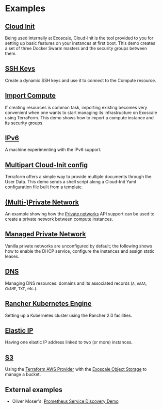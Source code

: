 # Examples

## [Cloud Init](cloud-init)

Being used internally at Exoscale, Cloud-Init is the tool provided to you for
setting up basic features on your instances at first boot. This demo creates
a set of three Docker Swarm masters and the security groups between them.

## [SSH Keys](ssh-keys)

Create a dynamic SSH keys and use it to connect to the Compute resource.

## [Import Compute](import-compute)

If creating resources is common task, importing existing becomes very
convenient when one wants to start managing its infrastructure on Exoscale
using TerraForm. This demo shows how to import a compute instance and its
security groups.

## [IPv6](ipv6)

A machine experimenting with the IPv6 support.

## [Multipart Cloud-Init config](multipart-cloud-init)

Terraform offers a simple way to provide multiple documents through
the User Data. This demo sends a shell script along a Cloud-Init Yaml
configuration file built from a template.

## [(Multi-)Private Network](multi-private-network)

An example showing how the [Private networks](https://www.exoscale.com/syslog/introducing-multiple-private-networks/)
API support can be used to create a private network between compute instances.

## [Managed Private Network](managed-private-network)

Vanilla private networks are unconfigured by default; the following shows how to enable
the DHCP service, configure the instances and assign static leases.

## [DNS](dns)

Managing DNS resources: domains and its associated records (`A`, `AAAA`, `CNAME`, `TXT`, etc.).

## [Rancher Kubernetes Engine](rke)

Setting up a Kubernetes cluster using the Rancher 2.0 facilities.

## [Elastic IP](elastic-ip)

Having one elastic IP address linked to two (or more) instances.

## [S3](s3)

Using the [Terraform AWS Provider](https://www.terraform.io/docs/providers/aws/) with the [Exoscale Object Storage](https://www.exoscale.com/object-storage/) to manage a bucket.

## External examples

- Oliver Moser's: [Prometheus Service Discovery Demo](https://github.com/olmoser/infracoders-reloaded)
